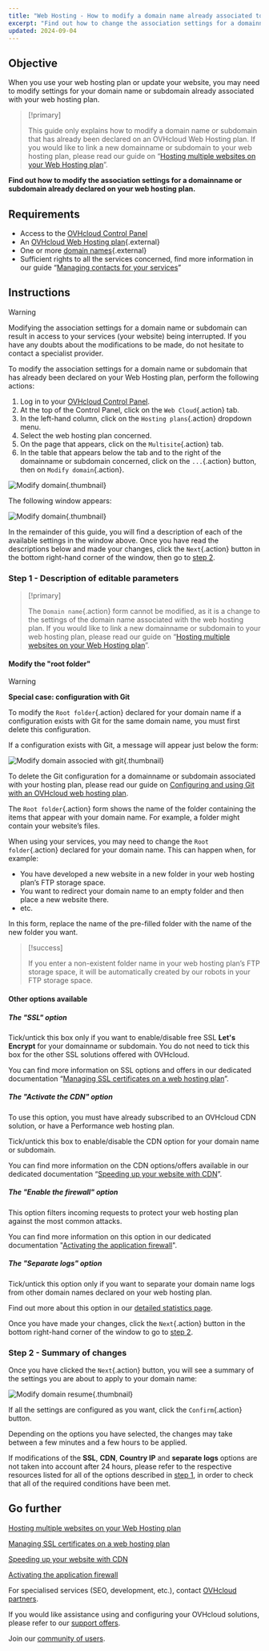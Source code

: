 ```yaml
---
title: "Web Hosting - How to modify a domain name already associated to a hosting plan"
excerpt: "Find out how to change the association settings for a domainname or subdomain already declared on your web hosting plan"
updated: 2024-09-04
---
```


## Objective

When you use your web hosting plan or update your website, you may need to modify settings for your domain name or subdomain already associated with your web hosting plan.

> [!primary]
>
> This guide only explains how to modify a domain name or subdomain that has already been declared on an OVHcloud Web Hosting plan. If you would like to link a new domainname or subdomain to your web hosting plan, please read our guide on “[Hosting multiple websites on your Web Hosting plan](/pages/web_cloud/web_hosting/multisites_configure_multisite)”.
>

**Find out how to modify the association settings for a domainname or subdomain already declared on your web hosting plan.**

## Requirements

- Access to the [OVHcloud Control Panel](/links/manager)
- An [OVHcloud Web Hosting plan](/links/web/hosting){.external}
- One or more [domain names](/links/web/domains){.external}
- Sufficient rights to all the services concerned, find more information in our guide “[Managing contacts for your services](/pages/account_and_service_management/account_information/managing_contacts)”

## Instructions

> [!warning]
>
> Modifying the association settings for a domain name or subdomain can result in access to your services (your website) being interrupted. If you have any doubts about the modifications to be made, do not hesitate to contact a specialist provider.
>

To modify the association settings for a domain name or subdomain that has already been declared on your Web Hosting plan, perform the following actions:

1. Log in to your [OVHcloud Control Panel](/links/manager).
2. At the top of the Control Panel, click on the `Web Cloud`{.action} tab.
3. In the left-hand column, click on the `Hosting plans`{.action} dropdown menu.
4. Select the web hosting plan concerned.
5. On the page that appears, click on the `Multisite`{.action} tab.
6. In the table that appears below the tab and to the right of the domainname or subdomain concerned, click on the `...`{.action} button, then on `Modify domain`{.action}.

![Modify domain](/pages/assets/screens/control_panel/product-selection/web-cloud/web-hosting/multisite/modify-domain-2.png){.thumbnail}

The following window appears:

![Modify domain](/pages/assets/screens/control_panel/product-selection/web-cloud/web-hosting/multisite/modify-a-domain-step-1-all-disabled.png){.thumbnail}

In the remainder of this guide, you will find a description of each of the available settings in the window above. Once you have read the descriptions below and made your changes, click the `Next`{.action} button in the bottom right-hand corner of the window, then go to [step 2](#step2).

### Step 1 - Description of editable parameters <a name="step1"></a>

> [!primary]
>
> The `Domain name`{.action} form cannot be modified, as it is a change to the settings of the domain name associated with the web hosting plan. If you would like to link a new domainname or subdomain to your web hosting plan, please read our guide on “[Hosting multiple websites on your Web Hosting plan](/pages/web_cloud/web_hosting/multisites_configure_multisite)”.
>

#### Modify the "root folder"

> [!warning]
> **Special case: configuration with Git**
>
> To modify the `Root folder`{.action} declared for your domain name if a configuration exists with Git for the same domain name, you must first delete this configuration.
>
> If a configuration exists with Git, a message will appear just below the form:
>
> ![Modify domain associed with git](/pages/assets/screens/control_panel/product-selection/web-cloud/web-hosting/multisite/modify-a-domain-step-1-all-disabled-git-message.png){.thumbnail}
>
> To delete the Git configuration for a domainname or subdomain associated with your hosting plan, please read our guide on [Configuring and using Git with an OVHcloud web hosting plan](/pages/web_cloud/web_hosting/git_integration_webhosting).
>

The `Root folder`{.action} form shows the name of the folder containing the items that appear with your domain name. For example, a folder might contain your website’s files.

When using your services, you may need to change the `Root folder`{.action} declared for your domain name. This can happen when, for example:

- You have developed a new website in a new folder in your web hosting plan’s FTP storage space.
- You want to redirect your domain name to an empty folder and then place a new website there.
- etc.

In this form, replace the name of the pre-filled folder with the name of the new folder you want.

> [!success]
>
> If you enter a non-existent folder name in your web hosting plan’s FTP storage space, it will be automatically created by our robots in your FTP storage space.
>

#### Other options available

##### The "SSL" option

Tick/untick this box only if you want to enable/disable free SSL **Let's Encrypt** for your domainname or subdomain. You do not need to tick this box for the other SSL solutions offered with OVHcloud.

You can find more information on SSL options and offers in our dedicated documentation “[Managing SSL certificates on a web hosting plan](/pages/web_cloud/web_hosting/ssl_on_webhosting)”.

##### The "Activate the CDN" option

To use this option, you must have already subscribed to an OVHcloud CDN solution, or have a Performance web hosting plan.

Tick/untick this box to enable/disable the CDN option for your domain name or subdomain.

You can find more information on the CDN options/offers available in our dedicated documentation “[Speeding up your website with CDN](/pages/web_cloud/web_hosting/cdn_how_to_use_cdn)”.

##### The "Enable the firewall" option

This option filters incoming requests to protect your web hosting plan against the most common attacks.

You can find more information on this option in our dedicated documentation "[Activating the application firewall](/pages/web_cloud/web_hosting/multisites_activating_application_firewall)".

##### The "Separate logs" option

Tick/untick this option only if you want to separate your domain name logs from other domain names declared on your web hosting plan.

Find out more about this option in our [detailed statistics page](/links/web/hosting-traffic-analysis).

Once you have made your changes, click the `Next`{.action} button in the bottom right-hand corner of the window to go to [step 2](#step2).

### Step 2 - Summary of changes <a name="step2"></a>

Once you have clicked the `Next`{.action} button, you will see a summary of the settings you are about to apply to your domain name:

![Modify domain resume](/pages/assets/screens/control_panel/product-selection/web-cloud/web-hosting/multisite/modify-domain-step2.png){.thumbnail}

If all the settings are configured as you want, click the `Confirm`{.action} button.

Depending on the options you have selected, the changes may take between a few minutes and a few hours to be applied.

If modifications of the **SSL**, **CDN**, **Country IP** and **separate logs** options are not taken into account after 24 hours, please refer to the respective resources listed for all of the options described in [step 1](#step1), in order to check that all of the required conditions have been met.

## Go further

[Hosting multiple websites on your Web Hosting plan](/pages/web_cloud/web_hosting/multisites_configure_multisite)

[Managing SSL certificates on a web hosting plan](/pages/web_cloud/web_hosting/ssl_on_webhosting)

[Speeding up your website with CDN](/pages/web_cloud/web_hosting/cdn_how_to_use_cdn)

[Activating the application firewall](/pages/web_cloud/web_hosting/multisites_activating_application_firewall)

For specialised services (SEO, development, etc.), contact [OVHcloud partners](/links/partner).
 
If you would like assistance using and configuring your OVHcloud solutions, please refer to our [support offers](/links/support).
 
Join our [community of users](/links/community).